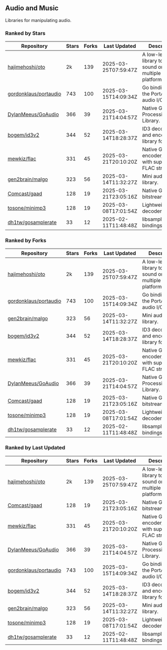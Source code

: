 ## Audio and Music

Libraries for manipulating audio.

### Ranked by Stars

| Repository | Stars | Forks | Last Updated | Description | 
|------------|-------|-------|--------------|-------------|
| [hajimehoshi/oto](https://github.com/hajimehoshi/oto) | 2k | 139 | 2025-03-25T07:59:47Z |  A low-level library to play sound on multiple platforms. |
| [gordonklaus/portaudio](https://github.com/gordonklaus/portaudio) | 743 | 100 | 2025-03-15T14:09:34Z |  Go bindings for the PortAudio audio I/O library. |
| [DylanMeeus/GoAudio](https://github.com/DylanMeeus/GoAudio) | 366 | 39 | 2025-03-21T14:04:57Z |  Native Go Audio Processing Library. |
| [bogem/id3v2](https://github.com/bogem/id3v2) | 344 | 52 | 2025-03-14T18:28:37Z |  ID3 decoding and encoding library for Go. |
| [mewkiz/flac](https://github.com/mewkiz/flac) | 331 | 45 | 2025-03-21T20:10:20Z |  Native Go FLAC encoder/decoder with support for FLAC streams. |
| [gen2brain/malgo](https://github.com/gen2brain/malgo) | 323 | 56 | 2025-03-14T11:32:27Z |  Mini audio library. |
| [Comcast/gaad](https://github.com/Comcast/gaad) | 128 | 19 | 2025-03-21T23:05:16Z |  Native Go AAC bitstream parser. |
| [tosone/minimp3](https://github.com/tosone/minimp3) | 128 | 19 | 2025-03-08T17:01:54Z |  Lightweight MP3 decoder library. |
| [dh1tw/gosamplerate](https://github.com/dh1tw/gosamplerate) | 33 | 12 | 2025-02-11T11:48:48Z |  libsamplerate bindings for go. |

### Ranked by Forks

| Repository | Stars | Forks | Last Updated | Description | 
|------------|-------|-------|--------------|-------------|
| [hajimehoshi/oto](https://github.com/hajimehoshi/oto) | 2k | 139 | 2025-03-25T07:59:47Z |  A low-level library to play sound on multiple platforms. |
| [gordonklaus/portaudio](https://github.com/gordonklaus/portaudio) | 743 | 100 | 2025-03-15T14:09:34Z |  Go bindings for the PortAudio audio I/O library. |
| [gen2brain/malgo](https://github.com/gen2brain/malgo) | 323 | 56 | 2025-03-14T11:32:27Z |  Mini audio library. |
| [bogem/id3v2](https://github.com/bogem/id3v2) | 344 | 52 | 2025-03-14T18:28:37Z |  ID3 decoding and encoding library for Go. |
| [mewkiz/flac](https://github.com/mewkiz/flac) | 331 | 45 | 2025-03-21T20:10:20Z |  Native Go FLAC encoder/decoder with support for FLAC streams. |
| [DylanMeeus/GoAudio](https://github.com/DylanMeeus/GoAudio) | 366 | 39 | 2025-03-21T14:04:57Z |  Native Go Audio Processing Library. |
| [Comcast/gaad](https://github.com/Comcast/gaad) | 128 | 19 | 2025-03-21T23:05:16Z |  Native Go AAC bitstream parser. |
| [tosone/minimp3](https://github.com/tosone/minimp3) | 128 | 19 | 2025-03-08T17:01:54Z |  Lightweight MP3 decoder library. |
| [dh1tw/gosamplerate](https://github.com/dh1tw/gosamplerate) | 33 | 12 | 2025-02-11T11:48:48Z |  libsamplerate bindings for go. |

### Ranked by Last Updated

| Repository | Stars | Forks | Last Updated | Description | 
|------------|-------|-------|--------------|-------------|
| [hajimehoshi/oto](https://github.com/hajimehoshi/oto) | 2k | 139 | 2025-03-25T07:59:47Z |  A low-level library to play sound on multiple platforms. |
| [Comcast/gaad](https://github.com/Comcast/gaad) | 128 | 19 | 2025-03-21T23:05:16Z |  Native Go AAC bitstream parser. |
| [mewkiz/flac](https://github.com/mewkiz/flac) | 331 | 45 | 2025-03-21T20:10:20Z |  Native Go FLAC encoder/decoder with support for FLAC streams. |
| [DylanMeeus/GoAudio](https://github.com/DylanMeeus/GoAudio) | 366 | 39 | 2025-03-21T14:04:57Z |  Native Go Audio Processing Library. |
| [gordonklaus/portaudio](https://github.com/gordonklaus/portaudio) | 743 | 100 | 2025-03-15T14:09:34Z |  Go bindings for the PortAudio audio I/O library. |
| [bogem/id3v2](https://github.com/bogem/id3v2) | 344 | 52 | 2025-03-14T18:28:37Z |  ID3 decoding and encoding library for Go. |
| [gen2brain/malgo](https://github.com/gen2brain/malgo) | 323 | 56 | 2025-03-14T11:32:27Z |  Mini audio library. |
| [tosone/minimp3](https://github.com/tosone/minimp3) | 128 | 19 | 2025-03-08T17:01:54Z |  Lightweight MP3 decoder library. |
| [dh1tw/gosamplerate](https://github.com/dh1tw/gosamplerate) | 33 | 12 | 2025-02-11T11:48:48Z |  libsamplerate bindings for go. |


